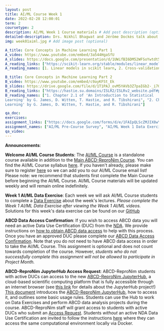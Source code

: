 ```yaml
---
layout: post
title: AI/ML Course Week 1
date: 2022-02-28 12:00:01
term: 2
coursetype: 2
description: AI/ML Week 1 Course materials # Add post description (optional)
detailed-description: Drs. Nikhil Bhagwat and Jérôme Dockès talk about core concepts in machine learning.
img: week01aiml.jpg # Add image post (optional)

A_title: Core Concepts in Machine Learning Part 1
A_video: https://www.youtube.com/embed/3a544HgaSfU
A_slides: https://docs.google.com/presentation/d/1UWifBI6DM52WFSoYwtdt5JbQ-crbOrArLJDxAPsfu8M/edit?usp=sharing
A_reading_links: ["https://scikit-learn.org/stable/modules/linear_model.html#ridge-regression-and-classification", "https://scikit-learn.org/stable/modules/cross_validation.html#cross-validation", "https://youtu.be/jGwO_UgTS7I?t=2399", "https://www.youtube.com/watch?v=u73PU6Qwl1I"]
A_reading_names: [1. Linear models in scikit learn, 2. Cross-validation in scikit learn, 3. In-depth lecture on supervised learning with linear regression (time-stamped video @ 40mins), 4. Detailed explanation of model regularization]

B_title: Core Concepts in Machine Learning Part 2
B_video: https://www.youtube.com/embed/c9ayKFSt_Ek
B_slides: https://drive.google.com/file/d/1T1PAJ_ovM5YAVb3Z7paIGb2-_i7OQY0g/view?usp=sharing
B_reading_links: ["https://hastie.su.domains/ISLR2/ISLRv2_website.pdf#page=26", "https://hastie.su.domains/ISLR2/ISLRv2_website.pdf#page=40"]
B_reading_names: ["1. Chapter 2.1 of 'An Introduction to Statistical
Learning' by G. James, D. Witten, T. Hastie, and R. Tibshirani", "2. Chapter 2.2 of 'An Introduction to Statistical
Learning' by G. James, D. Witten, T. Hastie, and R. Tibshirani"]

qa_doc:
exercises:
assignment_links: ["https://docs.google.com/forms/d/e/1FAIpQLScZMJIX8wYMIvkoiY-G2N9iGDI8g4G5A94ifi1fW51FODu8Nw/viewform?usp=sf_link", "https://github.com/ABCD-ReproNim/exercises-ML/blob/main/week_1/Week1%20Problems.ipynb", "https://docs.google.com/forms/d/e/1FAIpQLScSsdV8wxkL3Mxn_vVafizWRb3Y6iUfLJYXdK8fW31JmumYWg/viewform?usp=sf_link"]
assignment_names: ["AI/ML Pre-Course Survey", "AI/ML Week 1 Data Exercise (Jupyter notebook version)", "AI/ML Week 1 Data Exercise Submission Form (this is where you can submit your work)"]
qa_video:
---
```


**Announcements**:

**Welcome AI/ML Course Students**: The [AI/ML Course](https://www.abcd-repronim.org/ml.html) is a standalone course available in addition to the [Main ABCD-ReproNim Course](https://www.abcd-repronim.org/). You can find the AI/ML Course syllabus [here](https://docs.google.com/document/d/15wiXicwJ9vKgmlaJGYoc72YrYMrPbS8F81BOtmN9vbw/edit?usp=sharing). If you haven't already, please make sure to register [here](https://bit.ly/ABCD-ReproNim-Register) so we can add you to our AI/ML Course email list! Please note: we recommend that students first complete the Main Course before beginning the AI/ML Course. AI/ML Course materials will be updated weekly and will remain online indefinitely.

**Week 1 AI/ML Data Exercise**: Each week we will ask AI/ML Course students to complete a [Data Exercise](https://github.com/ABCD-ReproNim/exercises-ML/blob/main/week_1/Week1%20Problems.ipynb) about the week's lectures. *Please complete the Week 1 AI/ML Data Exercise after viewing the Week 1 AI/ML videos.* Solutions for this week's data exercise can be found on our [GitHub](https://github.com/ABCD-ReproNim/exercises-ML/blob/main/week_1/Week1%20Solutions.ipynb)

**ABCD Data Access Confirmation**: If you wish to access ABCD data you will need an active Data Use Certification (DUC) from the [NDA](https://nda.nih.gov/). We provide instructions on [how to obtain ABCD data access](https://docs.google.com/document/d/18hsT2x15bypuXFcfMQb9Ck_YEB7VvY2j4w5hwbV78A4/edit?usp=sharing) to help with this process. Once you have an approved DUC please complete our [ABCD Data Access Confirmation](https://docs.google.com/forms/d/e/1FAIpQLSdZbXLB2HdciB88YN3JIXg6OdUN2dq1KnLTolIcos2Tu6FazA/viewform?usp=sf_link). Note that you do not need to have ABCD data access in order to take the AI/ML Course. This assignment is optional and does not count towards completion of the course. However, *students who do not successfully complete this assignment will not be allowed to participate in Project Month.*

**ABCD-ReproNim JupyterHub Access Request**: ABCD-ReproNim students with active DUCs can access to the new [ABCD-ReproNim JupyterHub](https://abcd.repronim.org/), a cloud-based scientific computing platform that is fully accessible through an internet browser (see [this link](https://jupyter.org/hub) for details about the JupyterHub project!) [This document](https://docs.google.com/document/d/1kXvK2c_N9TkIAYn21WfzlCPtJvxhjW13Ftf0DwnAnlg/edit?usp=sharing) introduces the [ABCD-ReproNim JupyterHub](https://abcd.repronim.org/), how to access it, and outlines some basic usage rules. Students can use the Hub to work on Data Exercises and perform ABCD data analysis projects during the course. ABCD-ReproNim staff will grant access to students with active DUCs who submit an [Access Request](https://docs.google.com/forms/d/e/1FAIpQLSefrxRzdjFak_BoxTL5bE-TnsJdg9KbGvFdOwuW7zliZ96z7g/viewform?usp=sf_link). Students *without* an active NDA Data Use Certification are invited to follow the instructions [here](https://neurostars.org/t/using-abcd-repronim-jupyterhub-container-locally-via-docker) where they can access the same computational environment locally via Docker.
